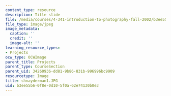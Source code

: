 ```yaml
---
content_type: resource
description: Title slide
file: /media/courses/4-341-introduction-to-photography-fall-2002/b3ee55b60f8e0d105f0a62e74130b0e3_shnayderman1.JPG
file_type: image/jpeg
image_metadata:
  caption: ''
  credit: ''
  image-alt: ''
learning_resource_types:
- Projects
ocw_type: OCWImage
parent_title: Projects
parent_type: CourseSection
parent_uid: 34260936-dd81-9b86-831b-996996bc9909
resourcetype: Image
title: shnayderman1.JPG
uid: b3ee55b6-0f8e-0d10-5f0a-62e74130b0e3
---
```

